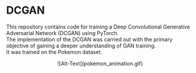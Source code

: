 # DCGAN
This repository contains code for training a Deep Convolutional Generative Adversarial Network (DCGAN) using PyTorch. \
The implementation of the DCGAN was carried out with the primary objective of gaining a deeper understanding of GAN training. \
It was trained on the Pokemon dataset.

<center>
![Alt-Text](pokemon_animation.gif)
</center>
